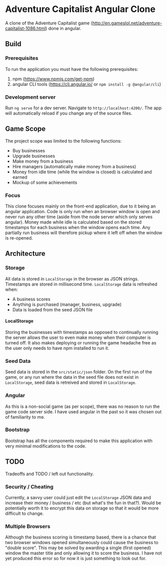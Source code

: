 # Adventure Capitalist Angular Clone

A clone of the Adventure Capitalist game (http://en.gameslol.net/adventure-capitalist-1086.html) done in angular. 

## Build

### Prerequisites

To run the application you must have the following prerequisites:
1. npm (https://www.npmjs.com/get-npm)
2. angular CLI tools (https://cli.angular.io/ or `npm install -g @angular/cli`)

### Development server

Run `ng serve` for a dev server. Navigate to `http://localhost:4200/`. The app will automatically reload if you change any of the source files.

## Game Scope

The project scope was limited to the following functions:
- Buy businesses
- Upgrade businesses
- Make money from a business
- Hire managers (automatically make money from a business)
- Money from idle time (while the window is closed) is calculated and earned
- Mockup of some achievements

### Focus

This clone focuses mainly on the front-end application, due to it being an angular application. Code is only run when an browser window is open and never run any other time (aside from the node server which only serves angular). Money made while idle is calculated based on the stored timestamps for each business when the window opens each time. Any partially run business will therefore pickup where it left off when the window is re-opened.

## Architecture

### Storage

All data is stored in `LocalStorage` in the browser as JSON strings. Timestamps are stored in millisecond time. `LocalStorage` data is refreshed when:
- A business scores
- Anything is purchased (manager, business, upgrade)
- Data is loaded from the seed JSON file

#### LocalStorage

Storing the businesses with timestamps as opposed to continually running the server allows the user to even make money when their computer is turned off. It also makes deploying or running the game headache free as the user only needs to have npm installed to run it.

### Seed Data

Seed data is stored in the `src/static/json` folder. On the first run of the game, or any run where the data in the seed file does not exist in `LocalStorage`, seed data is retreived and stored in `LocalStorage`.

### Angular

As this is a non-social game (as per scope), there was no reason to run the game code server side. I have used angular in the past so it was chosen out of familiarity to me.

### Bootstrap

Bootstrap has all the components required to make this application with very minimal modifications to the code.

## TODO

Tradeoffs and TODO / left out functionality.

### Security / Cheating

Currently, a savvy user could just edit the `LocalStorage` JSON data and increase their money / business / etc (but what's the fun in that?). Would be potentially worth it to encrypt this data on storage so that it would be more difficult to change. 

### Multiple Browsers

Although the business scoring is timestamp based, there is a chance that two browser windows opened simultaneously could cause the business to "double score". This may be solved by awarding a single (first opened) window the master title and only allowing it to score the business. I have not yet produced this error so for now it is just something to look out for.
